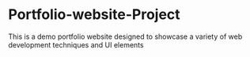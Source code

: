 # Portfolio-website-Project
This is a demo portfolio website designed to showcase a variety of web development techniques and UI elements
